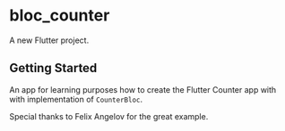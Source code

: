 # bloc_counter

A new Flutter project.

## Getting Started
An app for learning purposes how to create the Flutter Counter app with with implementation of `CounterBloc`.

Special thanks to Felix Angelov for the great example. 



